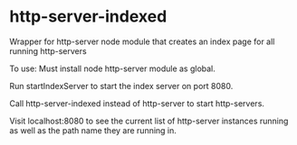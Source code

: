 # http-server-indexed
Wrapper for http-server node module that creates an index page for all running http-servers

To use:
Must install node http-server module as global.

Run startIndexServer to start the index server on port 8080.

Call http-server-indexed instead of http-server to start http-servers.

Visit localhost:8080 to see the current list of http-server instances running
  as well as the path name they are running in.
